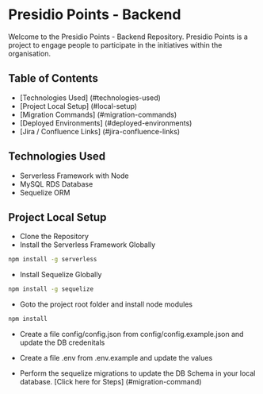 
# Presidio Points - Backend

Welcome to the Presidio Points - Backend Repository. Presidio Points is a project to engage people to participate in the initiatives within the organisation.

## Table of Contents

* [Technologies Used] (#technologies-used)
* [Project Local Setup] (#local-setup)
* [Migration Commands] (#migration-commands)
* [Deployed Environments] (#deployed-environments)
* [Jira / Confluence Links] (#jira-confluence-links)

## Technologies Used

* Serverless Framework with Node
* MySQL RDS Database
* Sequelize ORM

## Project Local Setup

* Clone the Repository
* Install the Serverless Framework Globally

```bash
npm install -g serverless
```

* Install Sequelize Globally

```bash
npm install -g sequelize 
```

* Goto the project root folder and install node modules

```bash
npm install
```

* Create a file config/config.json from config/config.example.json and update the DB credenitals

* Create a file .env from .env.example and update the values

* Perform the sequelize migrations to update the DB Schema in your local database. [Click here for Steps] (#migration-command)

